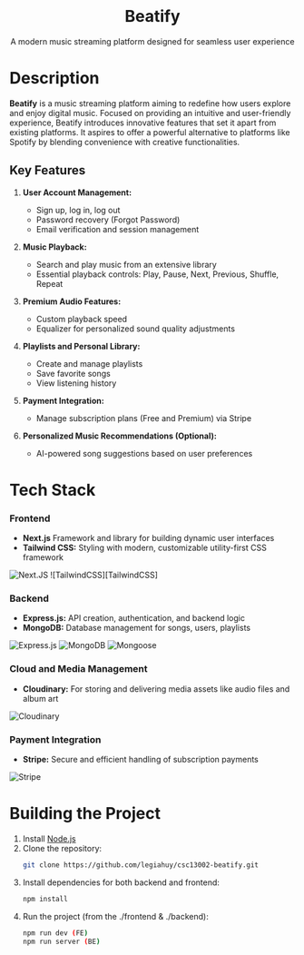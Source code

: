 <!-- title: BEATIFY -->
<br />
<div align="center">
  <h1 align="center">Beatify</h1>
  <p align="center">
    A modern music streaming platform designed for seamless user experience
  </p>
</div>

# Description

**Beatify** is a music streaming platform aiming to redefine how users explore and enjoy digital music. Focused on providing an intuitive and user-friendly experience, Beatify introduces innovative features that set it apart from existing platforms. It aspires to offer a powerful alternative to platforms like Spotify by blending convenience with creative functionalities.

## Key Features

1. **User Account Management:**
   - Sign up, log in, log out
   - Password recovery (Forgot Password)
   - Email verification and session management

2. **Music Playback:**
   - Search and play music from an extensive library
   - Essential playback controls: Play, Pause, Next, Previous, Shuffle, Repeat

3. **Premium Audio Features:**
   - Custom playback speed
   - Equalizer for personalized sound quality adjustments

4. **Playlists and Personal Library:**
   - Create and manage playlists
   - Save favorite songs
   - View listening history

5. **Payment Integration:**
   - Manage subscription plans (Free and Premium) via Stripe

6. **Personalized Music Recommendations (Optional):**
   - AI-powered song suggestions based on user preferences

# Tech Stack

### Frontend
- **Next.js** Framework and library for building dynamic user interfaces
- **Tailwind CSS:** Styling with modern, customizable utility-first CSS framework

![Next.JS][Next.js] 
![TailwindCSS][TailwindCSS]

### Backend
- **Express.js:** API creation, authentication, and backend logic
- **MongoDB:** Database management for songs, users, playlists

![Express.js][Express.js]
![MongoDB][MongoDB] ![Mongoose][Mongoose]

### Cloud and Media Management
- **Cloudinary:** For storing and delivering media assets like audio files and album art

![Cloudinary][Cloudinary]

### Payment Integration
- **Stripe:** Secure and efficient handling of subscription payments

![Stripe][Stripe] 


# Building the Project

1. Install [Node.js](https://nodejs.org/en/)
2. Clone the repository:
   ```sh
   git clone https://github.com/legiahuy/csc13002-beatify.git
   ```
3. Install dependencies for both backend and frontend:
   ```sh
   npm install
   ```
5. Run the project (from the ./frontend & ./backend):
   ```sh
   npm run dev (FE)
   npm run server (BE)
   ```


<!-- MARKDOWN LINKS & IMAGES -->

[Next.js]: https://img.shields.io/badge/next.js-000000?style=for-the-badge&logo=nextdotjs&logoColor=white
[Express.js]: https://img.shields.io/badge/express-%23000000?style=for-the-badge&logo=express&logoColor=white
[MongoDB]: https://img.shields.io/badge/mongodb-%2347A248?style=for-the-badge&logo=mongodb&logoColor=white
[Mongoose]: https://img.shields.io/badge/mongoose-%23880000?style=for-the-badge&logo=mongoose&logoColor=white
[Cloudinary]: https://img.shields.io/badge/cloudinary-%233448C5?style=for-the-badge&logo=cloudinary&logoColor=white
[Stripe]: https://img.shields.io/badge/stripe-626CD9?style=for-the-badge&logo=stripe&logoColor=white 